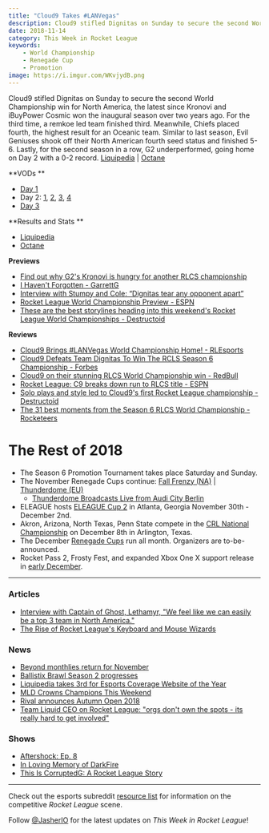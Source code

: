 ```yaml
---
title: "Cloud9 Takes #LANVegas"
description: Cloud9 stifled Dignitas on Sunday to secure the second World Championship win for North America, the latest since Kronovi and iBuyPower Cosmic won the inaugural season over two years ago.
date: 2018-11-14
category: This Week in Rocket League
keywords:
    - World Championship
    - Renegade Cup
    - Promotion
image: https://i.imgur.com/WKvjydB.png
---
```


Cloud9 stifled Dignitas on Sunday to secure the second World Championship win for North America, the latest since Kronovi and iBuyPower Cosmic won the inaugural season over two years ago. For the third time, a remkoe led team finished third. Meanwhile, Chiefs placed fourth, the highest result for an Oceanic team. Similar to last season, Evil Geniuses shook off their North American fourth seed status and finished 5-6. Lastly, for the second season in a row, G2 underperformed, going home on Day 2 with a 0-2 record. [Liquipedia](https://liquipedia.net/rocketleague/Rocket_League_Championship_Series/Season_6) | [Octane](https://octane.gg/event/rlcs-season-six-world-championship)

**VODs
**

-   [Day 1](https://www.twitch.tv/videos/333673713)
-   Day 2: [1](https://www.twitch.tv/videos/334144851), [2](https://www.twitch.tv/videos/334177251), [3](https://www.twitch.tv/videos/334179645), [4](https://www.twitch.tv/videos/334278934)
-   [Day 3](https://www.twitch.tv/videos/334614675)

**Results and Stats
**

-   [Liquipedia](https://liquipedia.net/rocketleague/Rocket_League_Championship_Series/Season_6)
-   [Octane](https://octane.gg/event/rlcs-season-six-world-championship)

**Previews**

-   [Find out why G2's Kronovi is hungry for another RLCS championship](https://www.redbull.com/int-en/g2-esports-cameron-kronovi-bills-rlcs-interview)
-   [I Haven't Forgotten - GarrettG](https://www.theplayerslobby.com/3082/i-havent-forgotten-garrettg-rocket-league-rlcs-nrg/#.rn60blu5ih)
-   [Interview with Stumpy and Cole: “Dignitas tear any opponent apart”](https://rocketeers.gg/interview-stumpy-and-cole-las-vegas-world-championship/)
-   [Rocket League World Championship Preview - ESPN](http://www.espn.com/esports/story/_/id/25216810/rocket-league-world-championship-preview)
-   [These are the best storylines heading into this weekend's Rocket League World Championships - Destructoid](https://www.destructoid.com/these-are-the-best-storylines-heading-into-this-weekend-s-rocket-league-world-championships-530053.phtml?utm_source=dlvr.it&utm_medium=twitter)

**Reviews**

-   [Cloud9 Brings #LANVegas World Championship Home! - RLEsports](https://www.rocketleagueesports.com/news/cloud9-brings-lanvegas-world-championship-home/)
-   [Cloud9 Defeats Team Dignitas To Win The RCLS Season 6 Championship - Forbes](https://www.forbes.com/sites/maxthielmeyer/2018/11/11/cloud9-defeats-team-dignitas-to-win-the-rcls-season-6-championship/?utm_source=TWITTER&utm_medium=social&utm_content=1892689131&utm_campaign=sprinklrForbesGamesTwitter#435937b5b4d1)
-   [Cloud9 on their stunning RLCS World Championship win - RedBull](https://www.redbull.com/int-en/cloud9-rlcs-champions-interview?linkId=59571830)
-   [Rocket League: C9 breaks down run to RLCS title - ESPN](http://www.espn.com/esports/story/_/id/25258898/cloud9-breaks-run-rocket-league-championship-series-title)
-   [Solo plays and style led to Cloud9's first Rocket League championship - Destructoid](https://www.destructoid.com/solo-plays-and-style-led-to-cloud9-s-first-rocket-league-championship-530908.phtml?utm_source=dlvr.it&utm_medium=twitter)
-   [The 31 best moments from the Season 6 RLCS World Championship - Rocketeers](https://rocketeers.gg/best-moments-from-season-6-rlcs-world-championship/)

# The Rest of 2018

-   The Season 6 Promotion Tournament takes place Saturday and Sunday.
-   The November Renegade Cups continue: [Fall Frenzy (NA)](https://smash.gg/tournament/fall-frenzy/events) | [Thunderdome (EU)](https://smash.gg/tournament/rocketeers-thunderdome/events)
    -   [Thunderdome Broadcasts Live from Audi City Berlin](https://rocketeers.gg/rocketeers-thunderdome-finals-come-to-audi-city-berlin/)
-   ELEAGUE hosts [ELEAGUE Cup 2](https://www.eleague.com/rocketleague-2018/news/eleague-cup-rocket-league-2018) in Atlanta, Georgia November 30th - December 2nd.
-   Akron, Arizona, North Texas, Penn State compete in the [CRL National Championship](https://www.rocketleagueesports.com/news/crl-national-championship-tickets-on-sale-now-/) on December 8th in Arlington, Texas.
-   The December [Renegade Cups](https://www.rocketleagueesports.com/news/faq---renegade-cup/) run all month. Organizers are to-be-announced.
-   Rocket Pass 2, Frosty Fest, and expanded Xbox One X support release in [early December](https://www.rocketleague.com/news/rocket-league-roadmap-fall-2018/).

---

### Articles

-   [Interview with Captain of Ghost, Lethamyr, "We feel like we can easily be a top 3 team in North America."](http://team-dignitas.net/articles/blogs/rocket-league/13094/interview-with-lethamyr)
-   [The Rise of Rocket League's Keyboard and Mouse Wizards](https://www.redbull.com/int-en/rocket-league-behind-the-keyboard-mouse-players)

### News

-   [Beyond monthlies return for November](https://twitter.com/TeamBeyondnet/status/1062060556117516290)
-   [Ballistix Brawl Season 2 progresses](https://smash.gg/tournament/ballistix-brawl-rocket-league-season-2/details)
-   [Liquipedia takes 3rd for Esports Coverage Website of the Year](https://www.reddit.com/r/RocketLeagueEsports/comments/9wjn98/liquipedia_takes_3rd_for_esports_coverage_website/)
-   [MLD Crowns Champions This Weekend](https://twitter.com/MLDoubles/status/1059449745817722880)
-   [Rival announces Autumn Open 2018](https://twitter.com/RivalEsportsGG/status/1062454114246934528)
-   [Team Liquid CEO on Rocket League: "orgs don't own the spots - its really hard to get involved"](https://twitter.com/LiQuiD112/status/1061045393440464896)

### Shows

-   [Aftershock: Ep. 8](https://www.youtube.com/watch?v=A4BOgn1FNN8)
-   [In Loving Memory of DarkFire](https://www.youtube.com/watch?v=UA8ihqHyclg)
-   [This Is CorruptedG: A Rocket League Story](https://www.youtube.com/watch?v=J9bvqUTNXb0)

---

Check out the esports subreddit [resource list](https://www.reddit.com/r/RocketLeagueEsports/wiki/links) for information on the competitive _Rocket League_ scene.

Follow [@JasherIO](https://twitter.com/JasherIO) for the latest updates on _This Week in Rocket League_!
